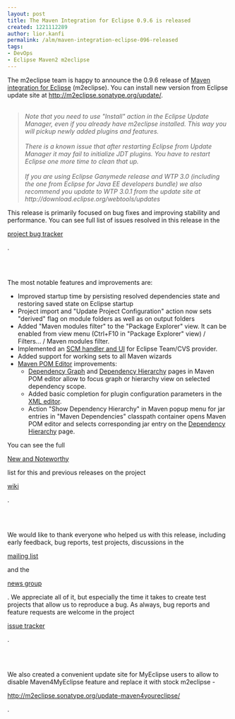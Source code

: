 ```yaml
---
layout: post
title: The Maven Integration for Eclipse 0.9.6 is released
created: 1221112289
author: lior.kanfi
permalink: /alm/maven-integration-eclipse-096-released
tags:
- DevOps
- Eclipse Maven2 m2eclipse
---
```

<p>The m2eclipse team is happy to announce the 0.9.6 release of <a href="http://m2eclipse.codehaus.org/">Maven integration for Eclipse</a> (m2eclipse). You can install new version from Eclipse update site at <a href="http://m2eclipse.sonatype.org/update/">http://m2eclipse.sonatype.org/update/</a>. <br />&nbsp;</p><blockquote><i> Note that you need to use &quot;Install&quot; action in the Eclipse Update Manager, even if you already have m2eclipse installed. This way you will pickup newly added plugins and features. <br /><br />There is a known issue that after restarting Eclipse from Update Manager it may fail to initialize JDT plugins. You have to restart Eclipse one more time to clean that up. <br /><br />If you are using Eclipse Ganymede release and WTP 3.0 (including the one from Eclipse for Java EE developers bundle) we also recommend you update to WTP 3.0.1 from the update site at http://download.eclipse.org/webtools/updates </i></blockquote><p>This release is primarily focused on bug fixes and improving stability and performance. You can see full list of issues resolved in this release in the</p><a href="http://tinyurl.com/6cqkt4">project bug tracker</a><p>.</p><br /><br /><p>The most notable features and improvements are:</p><ul><li>Improved startup time by persisting resolved dependencies state and restoring saved state on Eclipse startup</li><li>Project import and &quot;Update Project Configuration&quot; action now sets &quot;derived&quot; flag on module folders as well as on output folders</li><li>Added &quot;Maven modules filter&quot; to the &quot;Package Explorer&quot; view. It can be enabled from view menu (Ctrl+F10 in &quot;Package Explorer&quot; view) / Filters... / Maven modules filter.</li><li>Implemented an <a href="http://docs.codehaus.org/display/M2ECLIPSE/Integration+with+Eclipse+Team+CVS">SCM handler and UI</a> for Eclipse Team/CVS provider.</li><li>Added support for working sets to all Maven wizards</li><li><a href="http://docs.codehaus.org/display/M2ECLIPSE/Maven+POM+editor">Maven POM Editor</a> improvements: <ul><li><a href="http://docs.codehaus.org/display/M2ECLIPSE/Maven+POM+editor#MavenPOMeditor-DependencyGraph">Dependency Graph</a> and <a href="http://docs.codehaus.org/display/M2ECLIPSE/Maven+POM+editor#MavenPOMeditor-DependencyHierarchyviewer">Dependency Hierarchy</a> pages in Maven POM editor allow to focus graph or hierarchy view on selected dependency scope.</li><li>Added basic completion for plugin configuration parameters in the <a href="http://docs.codehaus.org/display/M2ECLIPSE/Maven+POM+editor#MavenPOMeditor-XMLeditor">XML editor</a>.</li><li>Action &quot;Show Dependency Hierarchy&quot; in Maven popup menu for jar entries in &quot;Maven Dependencies&quot; classpath container opens Maven POM editor and selects corresponding jar entry on the <a href="http://docs.codehaus.org/display/M2ECLIPSE/Maven+POM+editor#MavenPOMeditor-DependencyHierarchyviewer">Dependency Hierarchy</a> page.</li></ul></li></ul><p>You can see the full</p><a href="http://docs.codehaus.org/display/M2ECLIPSE/New+and+Noteworthy">New and Noteworthy</a><p>list for this and previous releases on the project</p><a href="http://docs.codehaus.org/display/M2ECLIPSE">wiki</a><p>.</p><br /><br /><p>We would like to thank everyone who helped us with this release, including early feedback, bug reports, test projects, discussions in the</p><a href="http://m2eclipse.codehaus.org/mail-lists.html">mailing list</a><p>and the</p><a href="news://news.eclipse.org:119/eclipse.technology.m2e">news group</a><p>. We appreciate all of it, but especially the time it takes to create test projects that allow us to reproduce a bug. As always, bug reports and feature requests are welcome in the project</p><a href="http://jira.codehaus.org/browse/MNGECLIPSE">issue tracker</a><p>.</p><br /><br /><p>We also created a convenient update site for MyEclipse users to allow to disable Maven4MyEclipse feature and replace it with stock m2eclipse -</p><a href="http://m2eclipse.sonatype.org/update-maven4youreclipse/">http://m2eclipse.sonatype.org/update-maven4youreclipse/</a><p>.</p>
